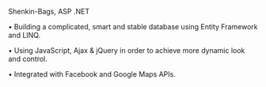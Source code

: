 Shenkin-Bags, ASP .NET


• Building a complicated, smart and stable database using Entity Framework and LINQ.

• Using JavaScript, Ajax & jQuery in order to achieve more dynamic look and control.

• Integrated with Facebook and Google Maps APIs.
<br><br><br><br><br>
